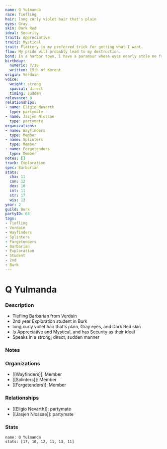 ```yaml
---
name: Q Yulmanda
race: Tiefling
hair: long curly violet hair that's plain
eyes: Gray
skin: Dark Red
ideal: Security
trait1: Appreciative
trait2: Mystical
trait: Flattery is my preferred trick for getting what I want.
flaw: My pride will probably lead to my destruction.
bond: In a harbor town, I have a paramour whose eyes nearly stole me from the sea.
birthday:
  numeric: 7/19
  written: 19th of Korent
origin: Verdain
voice:
  weight: strong
  spacial: direct
  timing: sudden
relevance: 0
relationships:
- name: Eligio Nevarth
  type: partymate
- name: Jasjen Nlossae
  type: partymate
organizations:
- name: Wayfinders
  type: Member
- name: Splinters
  type: Member
- name: Forgetenders
  type: Member
notes: []
track: Exploration
spec: Barbarian
stats:
  cha: 11
  con: 12
  dex: 10
  int: 11
  str: 17
  wis: 13
year: 2
guild: Burk
partyID: 65
tags:
- Tiefling
- Verdain
- Wayfinders
- Splinters
- Forgetenders
- Barbarian
- Exploration
- Student
- 2nd
- Burk
---
```

# Q Yulmanda
### Description
- Tiefling Barbarian from Verdain
- 2nd year Exploration student in Burk
- long curly violet hair that's plain, Gray eyes, and Dark Red skin
- Is Appreciative and Mystical, and has Security as their ideal
- Speaks in a strong, direct, sudden manner

### Notes

### Organizations
- [[Wayfinders]]: Member
- [[Splinters]]: Member
- [[Forgetenders]]: Member

### Relationships
- [[Eligio Nevarth]]: partymate
- [[Jasjen Nlossae]]: partymate

### Stats
```statblock
name: Q Yulmanda
stats: [17, 10, 12, 11, 13, 11]
```